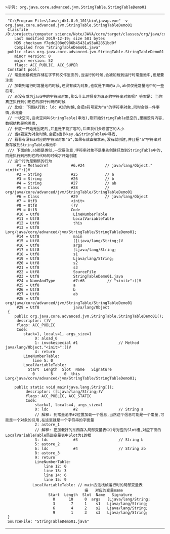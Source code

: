 
    >示例: org.java.core.advanced.jvm.StringTable.StringTableDemo01

---
     "C:\Program Files\Java\jdk1.8.0_101\bin\javap.exe" -v org.java.core.advanced.jvm.StringTable.StringTableDemo01
     Classfile /D:/projects/computer_science/Note/JAVA/core/target/classes/org/java/core/advanced/jvm/StringTable/StringTableDemo01.class
        Last modified 2019-12-19; size 581 bytes
        MD5 checksum f7edc208e0986b45431a93a02851bd0f
        Compiled from "StringTableDemo01.java"
     public class org.java.core.advanced.jvm.StringTable.StringTableDemo01
        minor version: 0
        major version: 52
        flags: ACC_PUBLIC, ACC_SUPER
     Constant pool:
     // 常量池最初是存储在字节码文件里面的,当运行的时候,会被加载到运行时常量池中,但是要注意
     // 加载到运行时常量池的时候,还没有成为对象,也就是下面的a,b,ab仅仅是常量池中的一些符号,
     // 还没有成为java中的字符串对象,那么什么时候变为真正的字符串对象呢? 答案是: 当你真正执行到引用它的那行代码的时候
     // 比如: 下面执行到: ldc #2的时候,会把a符号变为"a"的字符串对象,同时会做一件事情,会准备
     // 一块空间,这块空间叫StringTable(串池),刚开始StringTable是空的,里面没有内容,数据结构是哈希表,
     // 长度一开始是固定的,并且是不能扩容的,后面我们会设置它的大小
     // 当a要变为对象时候,会把a当作key,在StringTable中寻找,
     // 看看有没有a对应的字符串对象"a",如果有就直接拿来,没有就创建,并且把"a"字符串对象存放到StringTable串池中
     /// 下面的b,ab都是类似,一定要注意,字符串对象不是事先创建好放到StringTable中的,而是执行到用到它的代码的时候才开始创建
     // 这个行为是懒惰的行为
         #1 = Methodref          #6.#24         // java/lang/Object."<init>":()V
         #2 = String             #25            // a
         #3 = String             #26            // b
         #4 = String             #27            // ab
         #5 = Class              #28            // org/java/core/advanced/jvm/StringTable/StringTableDemo01
         #6 = Class              #29            // java/lang/Object
         #7 = Utf8               <init>
         #8 = Utf8               ()V
         #9 = Utf8               Code
         #10 = Utf8               LineNumberTable
         #11 = Utf8               LocalVariableTable
         #12 = Utf8               this
         #13 = Utf8               Lorg/java/core/advanced/jvm/StringTable/StringTableDemo01;
         #14 = Utf8               main
         #15 = Utf8               ([Ljava/lang/String;)V
         #16 = Utf8               args
         #17 = Utf8               [Ljava/lang/String;
         #18 = Utf8               s1
         #19 = Utf8               Ljava/lang/String;
         #20 = Utf8               s2
         #21 = Utf8               s3
         #22 = Utf8               SourceFile
         #23 = Utf8               StringTableDemo01.java
         #24 = NameAndType        #7:#8          // "<init>":()V
         #25 = Utf8               a
         #26 = Utf8               b
         #27 = Utf8               ab
         #28 = Utf8               org/java/core/advanced/jvm/StringTable/StringTableDemo01
         #29 = Utf8               java/lang/Object
     {
        public org.java.core.advanced.jvm.StringTable.StringTableDemo01();
         descriptor: ()V
         flags: ACC_PUBLIC
         Code:
            stack=1, locals=1, args_size=1
                 0: aload_0
                 1: invokespecial #1                  // Method java/lang/Object."<init>":()V
                 4: return
            LineNumberTable:
                line 5: 0
            LocalVariableTable:
              Start  Length  Slot  Name   Signature
                0       5     0  this   Lorg/java/core/advanced/jvm/StringTable/StringTableDemo01;
    
        public static void main(java.lang.String[]);
             descriptor: ([Ljava/lang/String;)V
             flags: ACC_PUBLIC, ACC_STATIC
             Code:
                 stack=1, locals=4, args_size=1
                 0: ldc           #2                  // String a
                 // 解释: 到常量池中#2位置加载一个信息,当然这个信息可能是一个常量,可能是一个对象的引用,在这里就是一个字符串的字面量
                 2: astore_1
                 // 解释: 把加载好的东西存入局部变量表中1号对应的Slot槽,对应下面的LocalVariableTable局部变量表中Slot为1的槽
                 3: ldc           #3                  // String b
                 5: astore_2
                 6: ldc           #4                  // String ab
                 8: astore_3
                 9: return
                 LineNumberTable:
                     line 12: 0
                     line 13: 3
                     line 14: 6
                     line 15: 9
                LocalVariableTable: // main方法栈帧运行时的局部变量表
                                       操   对应的变量name
                       Start  Length  Slot  Name   Signature
                         0      10     0  args   [Ljava/lang/String;
                         3       7     1    s1   Ljava/lang/String;
                         6       4     2    s2   Ljava/lang/String;
                         9       1     3    s3   Ljava/lang/String;
     }
     SourceFile: "StringTableDemo01.java"
---